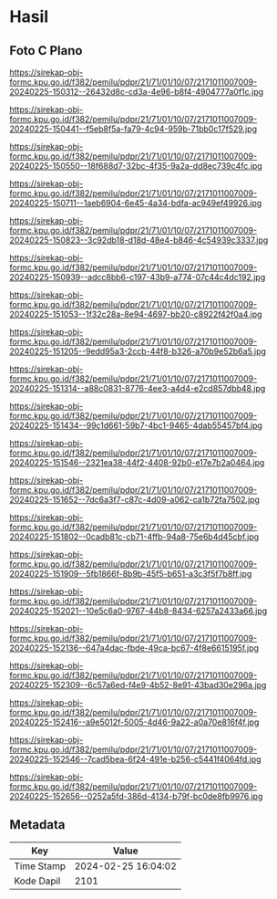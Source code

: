 # Hasil

## Foto C Plano

https://sirekap-obj-formc.kpu.go.id/f382/pemilu/pdpr/21/71/01/10/07/2171011007009-20240225-150312--26432d8c-cd3a-4e96-b8f4-4904777a0f1c.jpg

https://sirekap-obj-formc.kpu.go.id/f382/pemilu/pdpr/21/71/01/10/07/2171011007009-20240225-150441--f5eb8f5a-fa79-4c94-959b-71bb0c17f529.jpg

https://sirekap-obj-formc.kpu.go.id/f382/pemilu/pdpr/21/71/01/10/07/2171011007009-20240225-150550--18f688d7-32bc-4f35-9a2a-dd8ec739c4fc.jpg

https://sirekap-obj-formc.kpu.go.id/f382/pemilu/pdpr/21/71/01/10/07/2171011007009-20240225-150711--1aeb6904-6e45-4a34-bdfa-ac949ef49926.jpg

https://sirekap-obj-formc.kpu.go.id/f382/pemilu/pdpr/21/71/01/10/07/2171011007009-20240225-150823--3c92db18-d18d-48e4-b846-4c54939c3337.jpg

https://sirekap-obj-formc.kpu.go.id/f382/pemilu/pdpr/21/71/01/10/07/2171011007009-20240225-150939--adcc8bb6-c197-43b9-a774-07c44c4dc192.jpg

https://sirekap-obj-formc.kpu.go.id/f382/pemilu/pdpr/21/71/01/10/07/2171011007009-20240225-151053--1f32c28a-8e94-4697-bb20-c8922f42f0a4.jpg

https://sirekap-obj-formc.kpu.go.id/f382/pemilu/pdpr/21/71/01/10/07/2171011007009-20240225-151205--9edd95a3-2ccb-44f8-b326-a70b9e52b6a5.jpg

https://sirekap-obj-formc.kpu.go.id/f382/pemilu/pdpr/21/71/01/10/07/2171011007009-20240225-151314--a88c0831-8776-4ee3-a4d4-e2cd857dbb48.jpg

https://sirekap-obj-formc.kpu.go.id/f382/pemilu/pdpr/21/71/01/10/07/2171011007009-20240225-151434--99c1d661-59b7-4bc1-9465-4dab55457bf4.jpg

https://sirekap-obj-formc.kpu.go.id/f382/pemilu/pdpr/21/71/01/10/07/2171011007009-20240225-151546--2321ea38-44f2-4408-92b0-e17e7b2a0464.jpg

https://sirekap-obj-formc.kpu.go.id/f382/pemilu/pdpr/21/71/01/10/07/2171011007009-20240225-151652--7dc6a3f7-c87c-4d09-a062-ca1b72fa7502.jpg

https://sirekap-obj-formc.kpu.go.id/f382/pemilu/pdpr/21/71/01/10/07/2171011007009-20240225-151802--0cadb81c-cb71-4ffb-94a8-75e6b4d45cbf.jpg

https://sirekap-obj-formc.kpu.go.id/f382/pemilu/pdpr/21/71/01/10/07/2171011007009-20240225-151909--5fb1866f-8b9b-45f5-b651-a3c3f5f7b8ff.jpg

https://sirekap-obj-formc.kpu.go.id/f382/pemilu/pdpr/21/71/01/10/07/2171011007009-20240225-152021--10e5c6a0-9767-44b8-8434-6257a2433a66.jpg

https://sirekap-obj-formc.kpu.go.id/f382/pemilu/pdpr/21/71/01/10/07/2171011007009-20240225-152136--647a4dac-fbde-49ca-bc67-4f8e6615195f.jpg

https://sirekap-obj-formc.kpu.go.id/f382/pemilu/pdpr/21/71/01/10/07/2171011007009-20240225-152309--6c57a6ed-f4e9-4b52-8e91-43bad30e296a.jpg

https://sirekap-obj-formc.kpu.go.id/f382/pemilu/pdpr/21/71/01/10/07/2171011007009-20240225-152416--a9e5012f-5005-4d46-9a22-a0a70e816f4f.jpg

https://sirekap-obj-formc.kpu.go.id/f382/pemilu/pdpr/21/71/01/10/07/2171011007009-20240225-152546--7cad5bea-6f24-491e-b256-c5441f4064fd.jpg

https://sirekap-obj-formc.kpu.go.id/f382/pemilu/pdpr/21/71/01/10/07/2171011007009-20240225-152656--0252a5fd-386d-4134-b79f-bc0de8fb9976.jpg


## Metadata

| Key        | Value               |
| ---------- | ------------------- |
| Time Stamp | 2024-02-25 16:04:02 |
| Kode Dapil | 2101                |




